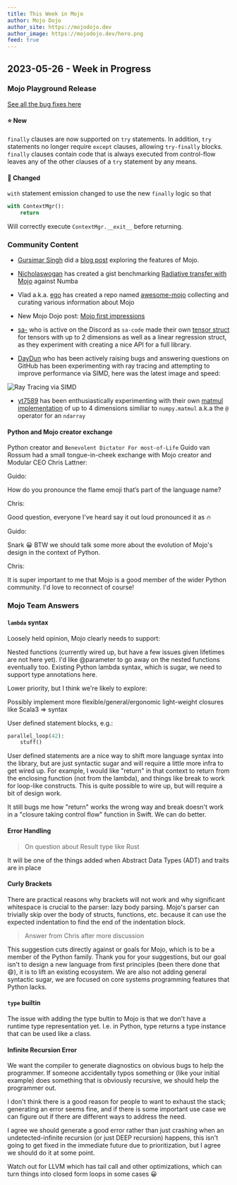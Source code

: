 ```yaml
---
title: This Week in Mojo
author: Mojo Dojo
author_site: https://mojodojo.dev
author_image: https://mojodojo.dev/hero.png
feed: true
---
```


## 2023-05-26 - Week in Progress
### Mojo Playground Release
[See all the bug fixes here](https://docs.modular.com/mojo/changelog.html#fixed)

#### ⭐️ New
`finally` clauses are now supported on `try` statements. In addition, `try` statements no longer require `except` clauses, allowing `try-finally` blocks. `finally` clauses contain code that is always executed from control-flow leaves any of the other clauses of a `try` statement by any means.

#### 🦋 Changed
`with` statement emission changed to use the new `finally` logic so that

```python
with ContextMgr():
    return
```

Will correctly execute `ContextMgr.__exit__` before returning.

### Community Content
- [Gursimar Singh](https://gursimarsm.medium.com/) did a [blog post](https://medium.com/coinmonks/introduction-to-mojo-the-programming-language-for-ai-which-35000x-faster-than-python-4fcd3a9cecab) exploring the features of Mojo.

- [Nicholaswogan](https://github.com/Nicholaswogan) has created a gist benchmarking [Radiative transfer with Mojo](https://gist.github.com/Nicholaswogan/ca156adb065cb598bd3903b3eaab2381) against Numba

- Vlad a.k.a. [ego](https://github.com/ego) has created a repo named [awesome-mojo](https://github.com/ego/awesome-mojo) collecting and curating various information about Mojo 

- New Mojo Dojo post: [Mojo first impressions](https://mojodojo.dev/blog.html#mojo-first-impressions-2023-05-22)

- [sa-](https://github.com/sa-) who is active on the Discord as `sa-code` made their own [tensor struct](https://github.com/modularml/mojo/discussions/251#discussioncomment-5998651) for tensors with up to 2 dimensions as well as a linear regression struct, as they experiment with creating a nice API for a full library.

- [DayDun](https://github.com/DayDun) who has been actively raising bugs and answering questions on GitHub has been experimenting with ray tracing and attempting to improve performance via SIMD, here was the latest image and speed:

![Ray Tracing via SIMD](/raytrace-2.png)

- [yt7589](https://gist.github.com/yt7589) has been enthusiastically experimenting with their own [matmul implementation](https://gist.github.com/yt7589/e6f28328a0ce56f21db3861113ea5c94) of up to 4 dimensions similiar to `numpy.matmul` a.k.a the `@` operator for an `ndarray`

#### Python and Mojo creator exchange
Python creator and `Benevolent Dictator For most-of-Life` Guido van Rossum had a small tongue-in-cheek exchange with Mojo creator and Modular CEO Chris Lattner:

Guido:

How do you pronounce the flame emoji that’s part of the language name?

Chris:

Good question, everyone I've heard say it out loud pronounced it as 🔥

Guido:

Snark 😀 BTW we should talk some more about the evolution of Mojo's design in the context of Python.

Chris:

It is super important to me that Mojo is a good member of the wider Python community. I'd love to reconnect of course!


### Mojo Team Answers
#### `lambda` syntax
Loosely held opinion, Mojo clearly needs to support:

Nested functions (currently wired up, but have a few issues given lifetimes are not here yet). I'd like @parameter to go away on the nested functions eventually too.
Existing Python lambda syntax, which is sugar, we need to support type annotations here.

Lower priority, but I think we're likely to explore:

Possibly implement more flexible/general/ergonomic light-weight closures like Scala3 => syntax

User defined statement blocks, e.g.:

```python
parallel_loop(42):
    stuff()
```

User defined statements are a nice way to shift more language syntax into the library, but are just syntactic sugar and will require a little more infra to get wired up. For example, I would like "return" in that context to return from the enclosing function (not from the lambda), and things like break to work for loop-like constructs. This is quite possible to wire up, but will require a bit of design work.

It still bugs me how "return" works the wrong way and break doesn't work in a "closure taking control flow" function in Swift. We can do better.

#### Error Handling
> On question about Result type like Rust

It will be one of the things added when Abstract Data Types (ADT) and traits are in place

#### Curly Brackets
There are practical reasons why brackets will not work and why significant whitespace is crucial to the parser: lazy body parsing. Mojo's parser can trivially skip over the body of structs, functions, etc. because it can use the expected indentation to find the end of the indentation block.

> Answer from Chris after more discussion

This suggestion cuts directly against or goals for Mojo, which is to be a member of the Python family. Thank you for your suggestions, but our goal isn't to design a new language from first principles (been there done that 😄), it is to lift an existing ecosystem. We are also not adding general syntactic sugar, we are focused on core systems programming features that Python lacks.

#### `type` builtin
The issue with adding the type bultin to Mojo is that we don't have a runtime type representation yet. I.e. in Python, type returns a type instance that can be used like a class.

#### Infinite Recursion Error
We want the compiler to generate diagnostics on obvious bugs to help the programmer. If someone accidentally typos something or (like your initial example) does something that is obviously recursive, we should help the programmer out.

I don't think there is a good reason for people to want to exhaust the stack; generating an error seems fine, and if there is some important use case we can figure out if there are different ways to address the need.

I agree we should generate a good error rather than just crashing when an undetected-infinite recursion (or just DEEP recursion) happens, this isn't going to get fixed in the immediate future due to prioritization, but I agree we should do it at some point.

Watch out for LLVM which has tail call and other optimizations, which can turn things into closed form loops in some cases 😀
